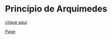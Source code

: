 # Princípio de Arquimedes

[clique aqui](empuxo_Simulation.xhtml)


[Page](https://humbertocarmona.github.io/arquimedes/)
